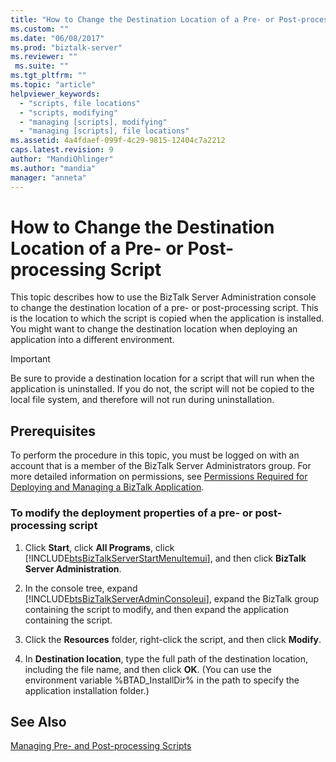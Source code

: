 ```yaml
---
title: "How to Change the Destination Location of a Pre- or Post-processing Script | Microsoft Docs"
ms.custom: ""
ms.date: "06/08/2017"
ms.prod: "biztalk-server"
ms.reviewer: ""
 ms.suite: ""
ms.tgt_pltfrm: ""
ms.topic: "article"
helpviewer_keywords: 
  - "scripts, file locations"
  - "scripts, modifying"
  - "managing [scripts], modifying"
  - "managing [scripts], file locations"
ms.assetid: 4a4fdaef-099f-4c29-9815-12404c7a2212
caps.latest.revision: 9
author: "MandiOhlinger"
ms.author: "mandia"
manager: "anneta"
---
```

# How to Change the Destination Location of a Pre- or Post-processing Script
This topic describes how to use the BizTalk Server Administration console to change the destination location of a pre- or post-processing script. This is the location to which the script is copied when the application is installed. You might want to change the destination location when deploying an application into a different environment.  
  
> [!IMPORTANT]
>  Be sure to provide a destination location for a script that will run when the application is uninstalled. If you do not, the script will not be copied to the local file system, and therefore will not run during uninstallation.  
  
## Prerequisites  
 To perform the procedure in this topic, you must be logged on with an account that is a member of the BizTalk Server Administrators group. For more detailed information on permissions, see [Permissions Required for Deploying and Managing a BizTalk Application](../core/permissions-required-for-deploying-and-managing-a-biztalk-application.md).  
  
### To modify the deployment properties of a pre- or post-processing script  
  
1.  Click **Start**, click **All Programs**, click [!INCLUDE[btsBizTalkServerStartMenuItemui](../includes/btsbiztalkserverstartmenuitemui-md.md)], and then click **BizTalk Server Administration**.  
  
2.  In the console tree, expand [!INCLUDE[btsBizTalkServerAdminConsoleui](../includes/btsbiztalkserveradminconsoleui-md.md)], expand the BizTalk group containing the script to modify, and then expand the application containing the script.  
  
3.  Click the **Resources** folder, right-click the script, and then click **Modify**.  
  
4.  In **Destination location**, type the full path of the destination location, including the file name, and then click **OK**. (You can use the environment variable %BTAD_InstallDir% in the path to specify the application installation folder.)  
  
## See Also  
 [Managing Pre- and Post-processing Scripts](../core/managing-pre-and-post-processing-scripts.md)